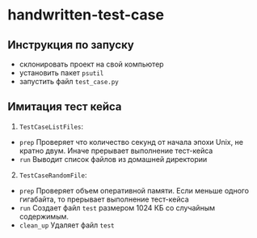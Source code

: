 # handwritten-test-case

## Инструкция по запуску
- склонировать проект на свой компьютер
- установить пакет `psutil`
- запустить файл `test_case.py`

## Имитация тест кейса
1. `TestCaseListFiles`:
- `prep` Проверяет что количество секунд от начала эпохи Unix, не кратно двум. Иначе прерывает выполнение тест-кейса
- `run` Выводит список файлов из домашней директории
2. `TestCaseRandomFile`:
- `prep` Проверяет объем оперативной памяти. Если меньше одного гигабайта, то прерывает выполнение тест-кейса
- `run`  Создает файл `test` размером 1024 КБ со случайным содержимым.
- `clean_up` Удаляет файл `test`